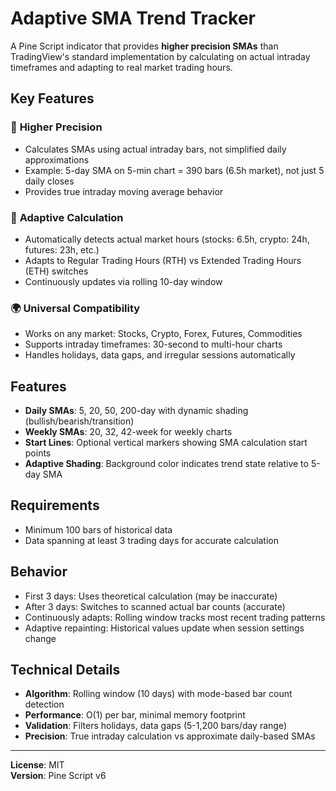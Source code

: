 # Adaptive SMA Trend Tracker

A Pine Script indicator that provides **higher precision SMAs** than TradingView's standard implementation by calculating on actual intraday timeframes and adapting to real market trading hours.

## Key Features

### 🎯 **Higher Precision**
- Calculates SMAs using actual intraday bars, not simplified daily approximations
- Example: 5-day SMA on 5-min chart = 390 bars (6.5h market), not just 5 daily closes
- Provides true intraday moving average behavior

### 🔄 **Adaptive Calculation**
- Automatically detects actual market hours (stocks: 6.5h, crypto: 24h, futures: 23h, etc.)
- Adapts to Regular Trading Hours (RTH) vs Extended Trading Hours (ETH) switches
- Continuously updates via rolling 10-day window

### 🌍 **Universal Compatibility**
- Works on any market: Stocks, Crypto, Forex, Futures, Commodities
- Supports intraday timeframes: 30-second to multi-hour charts
- Handles holidays, data gaps, and irregular sessions automatically

## Features

- **Daily SMAs**: 5, 20, 50, 200-day with dynamic shading (bullish/bearish/transition)
- **Weekly SMAs**: 20, 32, 42-week for weekly charts
- **Start Lines**: Optional vertical markers showing SMA calculation start points
- **Adaptive Shading**: Background color indicates trend state relative to 5-day SMA

## Requirements

- Minimum 100 bars of historical data
- Data spanning at least 3 trading days for accurate calculation

## Behavior

- First 3 days: Uses theoretical calculation (may be inaccurate)
- After 3 days: Switches to scanned actual bar counts (accurate)
- Continuously adapts: Rolling window tracks most recent trading patterns
- Adaptive repainting: Historical values update when session settings change

## Technical Details

- **Algorithm**: Rolling window (10 days) with mode-based bar count detection
- **Performance**: O(1) per bar, minimal memory footprint
- **Validation**: Filters holidays, data gaps (5-1,200 bars/day range)
- **Precision**: True intraday calculation vs approximate daily-based SMAs

---

**License**: MIT  
**Version**: Pine Script v6